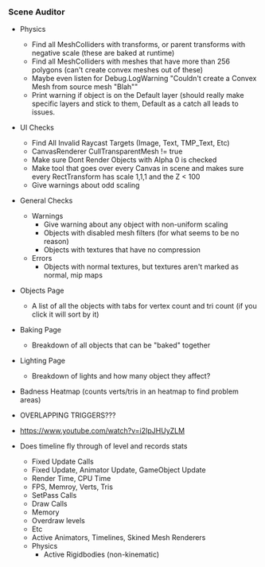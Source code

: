 ### Scene Auditor

* Physics
  * Find all MeshColliders with transforms, or parent transforms with negative scale (these are baked at runtime)
  * Find all MeshColliders with meshes that have more than 256 polygons (can't create convex meshes out of these)
  * Maybe even listen for Debug.LogWarning "Couldn't create a Convex Mesh from source mesh "Blah""
  * Print warning if object is on the Default layer (should really make specific layers and stick to them, Default
    as a catch all leads to issues.
  
* UI Checks
  * Find All Invalid Raycast Targets (Image, Text, TMP_Text, Etc)
  * CanvasRenderer CullTransparentMesh != true
  * Make sure Dont Render Objects with Alpha 0 is checked
  * Make tool that goes over every Canvas in scene and makes sure every RectTransform has scale 1,1,1 and the Z < 100
  * Give warnings about odd scaling

* General Checks
  * Warnings
    * Give warning about any object with non-uniform scaling
    * Objects with disabled mesh filters (for what seems to be no reason)
    * Objects with textures that have no compression
  * Errors
    * Objects with normal textures, but textures aren't marked as normal, mip maps

* Objects Page
  * A list of all the objects with tabs for vertex count and tri count (if you click it will sort by it)

* Baking Page
  * Breakdown of all objects that can be "baked" together

* Lighting Page
  * Breakdown of lights and how many object they affect?

* Badness Heatmap (counts verts/tris in an heatmap to find problem areas)
* OVERLAPPING TRIGGERS???
* https://www.youtube.com/watch?v=i2IpJHUyZLM
* Does timeline fly through of level and records stats
  * Fixed Update Calls
  * Fixed Update, Animator Update, GameObject Update
  * Render Time, CPU Time
  * FPS, Memroy, Verts, Tris
  * SetPass Calls
  * Draw Calls
  * Memory
  * Overdraw levels
  * Etc
  * Active Animators, Timelines, Skined Mesh Renderers
  * Physics
    * Active Rigidbodies (non-kinematic)

